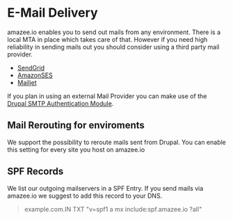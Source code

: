 # E-Mail Delivery

amazee.io enables you to send out mails from any environment. There is a local MTA in place which takes care of that. However if you need high reliability in sending mails out you should consider using a third party mail provider.

- [SendGrid](https://sendgrid.com/)
- [AmazonSES](https://aws.amazon.com/ses/?nc1=h_ls)
- [Mailjet](https://www.mailjet.com/)

If you plan in using an external Mail Provider you can make use of the [Drupal SMTP Authentication Module](https://www.drupal.org/project/smtp).

## Mail Rerouting for enviroments
We support the possibility to reroute mails sent from Drupal. You can enable this setting for every site you host on amazee.io


## SPF Records
We list our outgoing mailservers in a SPF Entry. If you send mails via amazee.io we suggest to add this record to your DNS.

> example.com.IN	TXT	"v=spf1 a mx include:spf.amazee.io ?all"
